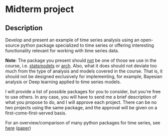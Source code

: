 # Midterm project

## Description
Develop and present an example of time series analysis using an open-source python package specialized to time series or offering interesting functionality relevant for working with time series data.

__Note__: The package you present should <u>not</u> be one of those we use in the course, i.e. [statsmodels](https://www.statsmodels.org/devel/index.html) or [arch](https://arch.readthedocs.io/en/latest/index.html). Also, what it does should not deviate too much from the type of analysis and models covered in the course. That is, it should not be designed exclusively for implementing, for example, Bayesian analysis or Deep learning applied to time series models. 

I will provide a list of possible packages for you to consider, but you're free to use others. In any case, you will have to send me a brief description of what you propose to do, and I will approve each project. There can be no two projects using the same package, and the approval will be given on a first-come-first-served basis.

For an overview/comparison of many python packages for time series, see [here](https://siebert-julien.github.io/time-series-analysis-python/overview.html) ([paper](https://arxiv.org/abs/2104.07406))

<!---

Here are some more options:
* [AutoTS](https://github.com/winedarksea/AutoTS) 
* [Sktime](https://www.sktime.org/en/stable/)
* [PyAF](https://github.com/antoinecarme/pyaf)
* [another list](https://awesomeopensource.com/projects/python/time-series)
--->